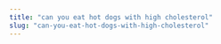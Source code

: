 ```yaml
---
title: "can you eat hot dogs with high cholesterol"
slug: "can-you-eat-hot-dogs-with-high-cholesterol"
---
```


